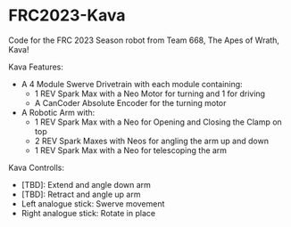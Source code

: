 # FRC2023-Kava

Code for the FRC 2023 Season robot from Team 668, The Apes of Wrath, Kava!

Kava Features:
- A 4 Module Swerve Drivetrain with each module containing:
  - 1 REV Spark Max with a Neo Motor for turning and 1 for driving
  - A CanCoder Absolute Encoder for the turning motor
- A Robotic Arm with:
  - 1 REV Spark Max with a Neo for Opening and Closing the Clamp on top
  - 2 REV Spark Maxes with Neos for angling the arm up and down
  - 1 REV Spark Max with a Neo for telescoping the arm

Kava Controlls:
  - [TBD]: Extend and angle down arm
  - [TBD]: Retract and angle up arm
  - Left analogue stick: Swerve movement
  - Right analogue stick: Rotate in place
